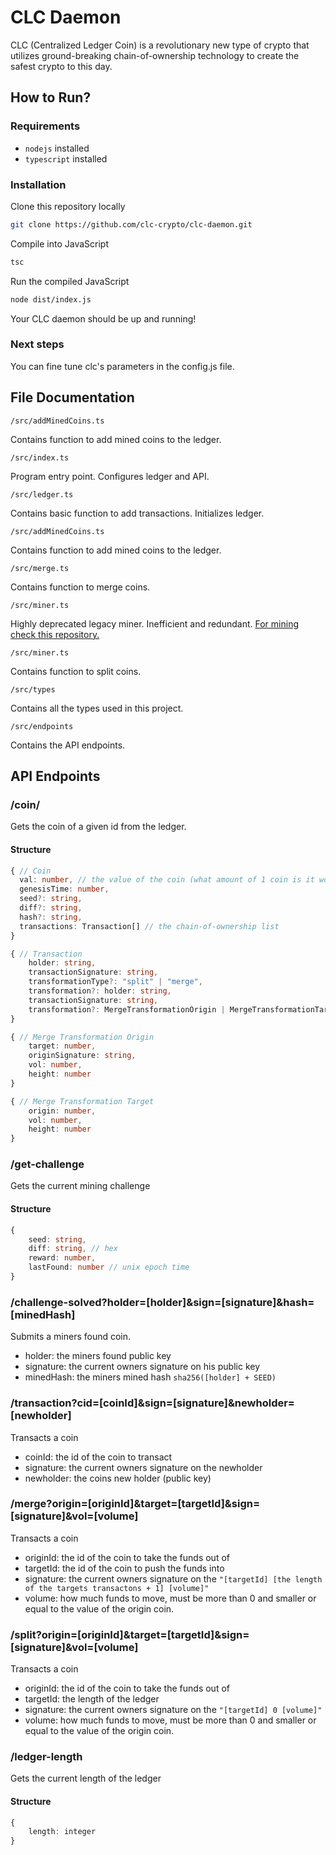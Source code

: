 # CLC Daemon
CLC (Centralized Ledger Coin) is a revolutionary new type of crypto that utilizes ground-breaking chain-of-ownership technology to create the safest crypto to this day.

## How to Run?
### Requirements
* ```nodejs``` installed
* ```typescript``` installed
### Installation
Clone this repository locally
```bash
git clone https://github.com/clc-crypto/clc-daemon.git
```
Compile into JavaScript
```bash
tsc
```
Run the compiled JavaScript
```bash
node dist/index.js
```
Your CLC daemon should be up and running!

### Next steps
You can fine tune clc's parameters in the config.js file.

## File Documentation
```/src/addMinedCoins.ts```

Contains function to add mined coins to the ledger.

```/src/index.ts```

Program entry point. Configures ledger and API.

```/src/ledger.ts```

Contains basic function to add transactions. Initializes ledger.

```/src/addMinedCoins.ts```

Contains function to add mined coins to the ledger.

```/src/merge.ts```

Contains function to merge coins.

```/src/miner.ts```

Highly deprecated legacy miner. Inefficient and redundant. [For mining check this repository.](https:github.com/clc-crypto/clc-miner)

```/src/miner.ts```

Contains function to split coins.

```/src/types```

Contains all the types used in this project.

```/src/endpoints```

Contains the API endpoints.

## API Endpoints

### /coin/<id>

Gets the coin of a given id from the ledger.
#### Structure
```typescript
{ // Coin
  val: number, // the value of the coin (what amount of 1 coin is it worth)
  genesisTime: number,
  seed?: string,
  diff?: string,
  hash?: string,
  transactions: Transaction[] // the chain-of-ownership list
}

{ // Transaction
    holder: string,
    transactionSignature: string,
    transformationType?: "split" | "merge",
    transformation?: holder: string,
    transactionSignature: string,
    transformation?: MergeTransformationOrigin | MergeTransformationTarget | MergeTransformationTarget
}

{ // Merge Transformation Origin
    target: number, 
    originSignature: string,
    vol: number,
    height: number
}

{ // Merge Transformation Target
    origin: number,
    vol: number,
    height: number
}
```

### /get-challenge

Gets the current mining challenge

#### Structure
```typescript
{
    seed: string,
    diff: string, // hex
    reward: number,
    lastFound: number // unix epoch time
}
```

### /challenge-solved?holder=[holder]&sign=[signature]&hash=[minedHash]

Submits a miners found coin.
* holder: the miners found public key
* signature: the current owners signature on his public key
* minedHash: the miners mined hash ```sha256([holder] + SEED)```

### /transaction?cid=[coinId]&sign=[signature]&newholder=[newholder]

Transacts a coin
* coinId: the id of the coin to transact
* signature: the current owners signature on the newholder
* newholder: the coins new holder (public key)

### /merge?origin=[originId]&target=[targetId]&sign=[signature]&vol=[volume]

Transacts a coin
* originId: the id of the coin to take the funds out of
* targetId: the id of the coin to push the funds into
* signature: the current owners signature on the ```"[targetId] [the length of the targets transactons + 1] [volume]"```
* volume: how much funds to move, must be more than 0 and smaller or equal to the value of the origin coin.

### /split?origin=[originId]&target=[targetId]&sign=[signature]&vol=[volume]

Transacts a coin
* originId: the id of the coin to take the funds out of
* targetId: the length of the ledger
* signature: the current owners signature on the ```"[targetId] 0 [volume]"```
* volume: how much funds to move, must be more than 0 and smaller or equal to the value of the origin coin.

### /ledger-length

Gets the current length of the ledger

#### Structure
```typescript
{
    length: integer
}
```